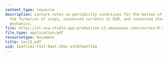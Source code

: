 ```yaml
---
content_type: resource
description: Lecture notes on periodicity conditions for the motion of closed strings,
  the formation of cusps, conserved currents in E&M, and conserved charges in Lagrangian
  mechanics.
file: https://ol-ocw-studio-app-production.s3.amazonaws.com/courses/8-251-string-theory-for-undergraduates-spring-2007/1b4fc542f15f94af295ce319f443719a_lec13.pdf
file_type: application/pdf
resourcetype: Document
title: lec13.pdf
uid: 1b4fc542-f15f-94af-295c-e319f443719a
---
```

